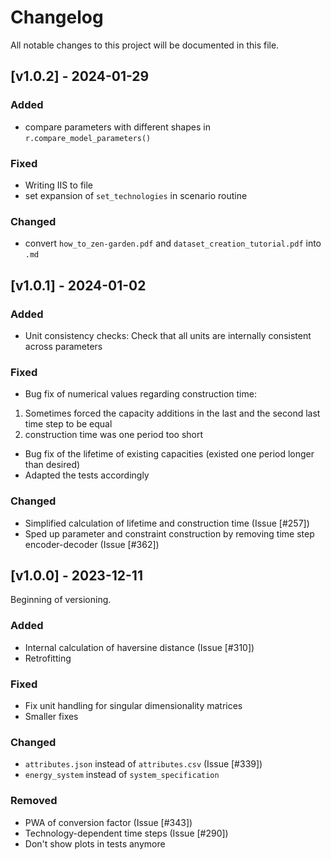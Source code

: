 # Changelog

All notable changes to this project will be documented in this file.

## [v1.0.2] - 2024-01-29
### Added
- compare parameters with different shapes in `r.compare_model_parameters()`
  
### Fixed
- Writing IIS to file
- set expansion of `set_technologies` in scenario routine

### Changed
- convert `how_to_zen-garden.pdf` and `dataset_creation_tutorial.pdf` into `.md`

## [v1.0.1] - 2024-01-02
### Added
- Unit consistency checks: Check that all units are internally consistent across parameters
  
### Fixed
- Bug fix of numerical values regarding construction time:
1. Sometimes forced the capacity additions in the last and the second last time step to be equal
2. construction time was one period too short
- Bug fix of the lifetime of existing capacities (existed one period longer than desired)
- Adapted the tests accordingly

### Changed
- Simplified calculation of lifetime and construction time (Issue [#257])
- Sped up parameter and constraint construction by removing time step encoder-decoder (Issue [#362])

## [v1.0.0] - 2023-12-11

Beginning of versioning.

### Added
- Internal calculation of haversine distance (Issue [#310])
- Retrofitting

### Fixed
- Fix unit handling for singular dimensionality matrices
- Smaller fixes
  
### Changed
- `attributes.json` instead of `attributes.csv` (Issue [#339])
- `energy_system` instead of `system_specification`

### Removed
- PWA of conversion factor (Issue [#343])
- Technology-dependent time steps (Issue [#290])
- Don't show plots in tests anymore
